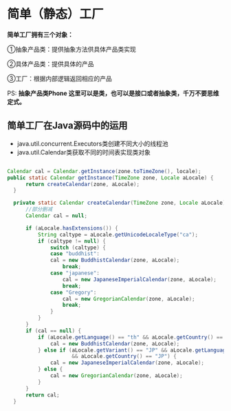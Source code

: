 # 简单（静态）工厂


**简单工厂拥有三个对象：**

①抽象产品类：提供抽象方法供具体产品类实现

②具体产品类：提供具体的产品

③工厂：根据内部逻辑返回相应的产品

PS: **抽象产品类Phone 这里可以是类，也可以是接口或者抽象类，千万不要思维定式。**

## 简单工厂在Java源码中的运用
* java.util.concurrent.Executors类创建不同大小的线程池
* java.util.Calendar类获取不同的时间表实现类对象

```java

Calendar cal = Calendar.getInstance(zone.toTimeZone(), locale);
public static Calendar getInstance(TimeZone zone, Locale aLocale) {
      return createCalendar(zone, aLocale);
  }

  private static Calendar createCalendar(TimeZone zone, Locale aLocale) {
      //部分删减
      Calendar cal = null;

      if (aLocale.hasExtensions()) {
          String caltype = aLocale.getUnicodeLocaleType("ca");
          if (caltype != null) {
              switch (caltype) {
              case "buddhist":
              cal = new BuddhistCalendar(zone, aLocale);
                  break;
              case "japanese":
                  cal = new JapaneseImperialCalendar(zone, aLocale);
                  break;
              case "Gregory":
                  cal = new GregorianCalendar(zone, aLocale);
                  break;
              }
          }
      }
      if (cal == null) {
          if (aLocale.getLanguage() == "th" && aLocale.getCountry() == "TH") {
              cal = new BuddhistCalendar(zone, aLocale);
          } else if (aLocale.getVariant() == "JP" && aLocale.getLanguage() == "ja"
                     && aLocale.getCountry() == "JP") {
              cal = new JapaneseImperialCalendar(zone, aLocale);
          } else {
              cal = new GregorianCalendar(zone, aLocale);
          }
      }
      return cal;
  }
  
```